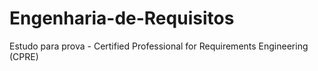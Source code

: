 # Engenharia-de-Requisitos
Estudo para prova - Certified Professional for Requirements Engineering (CPRE)
